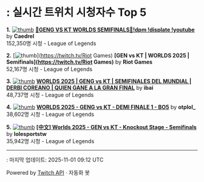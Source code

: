 # : 실시간 트위치 시청자수 Top 5

**1.** [![thumb](https://static-cdn.jtvnw.net/previews-ttv/live_user_caedrel-320x180.jpg)](https://twitch.tv/Caedrel)
**[🔴GENG VS KT WORLDS SEMIFINALS🔴!dpm !displate !youtube](https://twitch.tv/Caedrel)** by **Caedrel**<br>152,350명 시청  - League of Legends

**2.** [![thumb](https://static-cdn.jtvnw.net/previews-ttv/live_user_riotgames-320x180.jpg)](https://twitch.tv/Riot Games)
**[GEN vs KT | WORLDS 2025 | Semifinals](https://twitch.tv/Riot Games)** by **Riot Games**<br>52,167명 시청  - League of Legends

**3.** [![thumb](https://static-cdn.jtvnw.net/previews-ttv/live_user_ibai-320x180.jpg)](https://twitch.tv/ibai)
**[WORLDS 2025 | GENG vs KT | SEMIFINALES DEL MUNDIAL | DERBI COREANO | QUIEN GANE A LA GRAN FINAL](https://twitch.tv/ibai)** by **ibai**<br>48,737명 시청  - League of Legends

**4.** [![thumb](https://static-cdn.jtvnw.net/previews-ttv/live_user_otplol_-320x180.jpg)](https://twitch.tv/otplol_)
**[WORLDS 2025 - GENG vs KT - DEMI FINALE 1 - BO5](https://twitch.tv/otplol_)** by **otplol_**<br>38,602명 시청  - League of Legends

**5.** [![thumb](https://static-cdn.jtvnw.net/previews-ttv/live_user_lolesportstw-320x180.jpg)](https://twitch.tv/lolesportstw)
**[[中文] Worlds 2025 - GEN vs KT - Knockout Stage - Semifinals](https://twitch.tv/lolesportstw)** by **lolesportstw**<br>35,942명 시청  - League of Legends


---
: 마지막 업데이트: 2025-11-01 09:12 UTC

Powered by [Twitch API](https://dev.twitch.tv/docs/api/reference) · 자동화 봇